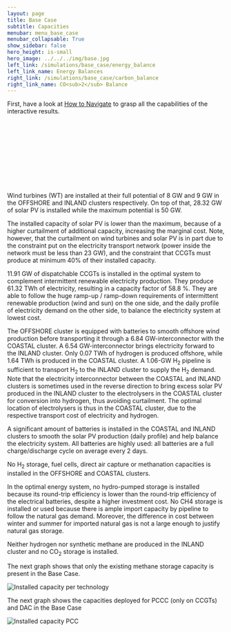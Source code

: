 ```yaml
---
layout: page
title: Base Case
subtitle: Capacities
menubar: menu_base_case
menubar_collapsable: True
show_sidebar: false
hero_height: is-small
hero_image: ../../../img/base.jpg
left_link: /simulations/base_case/energy_balance
left_link_name: Energy Balances
right_link: /simulations/base_case/carbon_balance
right_link_name: CO<sub>2</sub> Balance
---
```


First, have a look at [How to Navigate](../../../navigate) to grasp all the capabilities of the interactive results.

<div pbi-resize="powerbi" pbi-resize-src="https://app.powerbi.com/view?r=eyJrIjoiODc5NjA4ZTQtYTc4Ny00YTdkLWI0MWUtMmM0ZDY2ZWIzOWMwIiwidCI6ImRkOTczZjdjLTg0ZjUtNDcwYi05MWQwLTA0M2JlZTg3ZTA3ZiIsImMiOjh9" pbi-resize-min-width="600" pbi-default-width="600px" pbi-default-height="656" pbi-resize-width="16" pbi-resize-height="9" pbi-resize-load-event="page-load" pbi-resize-header="true" pbi-resize-m-src="https://app.powerbi.com/view?r=eyJrIjoiODc5NjA4ZTQtYTc4Ny00YTdkLWI0MWUtMmM0ZDY2ZWIzOWMwIiwidCI6ImRkOTczZjdjLTg0ZjUtNDcwYi05MWQwLTA0M2JlZTg3ZTA3ZiIsImMiOjh9" pbi-resize-m-width="9" pbi-resize-m-height="9" style="position: relative;"><iframe frameborder="0" allowfullscreen="true"></iframe></div><script type="text/javascript">
!function(){if("undefined"==typeof window.powerbiresizescript){window.powerbiresizescript=1;window.onmessage=function(event){var isReportPageLoadedEvent=function(event){try{if(event&&event.data&&event.data.url==='/reports/undefined/events/pageChanged'){return!0}}catch(error){return undefined}};if(isReportPageLoadedEvent(event)){var iframe=getIframeElement(event.source)
setTimeout(function(){if(iframe&&iframe.parentNode.children.length>1){switch(iframe.parentNode.getAttribute('pbi-resize-load-event')){case 'click':showElement(iframe);break;case 'page-load':case 'seconds-timeout':case 'in-view':var button=getChildByTag(iframe.parentNode,'div');setButtonState(button,'readynow');break}}},(iframe.parentNode.getAttribute('pbi-resize-delay-show')||1)*1000)}};function getChildByTag(parent,tagName){if(parent){for(var i=0;i<parent.children.length;i++){if(parent.children[i].tagName.toLowerCase()===tagName.toLowerCase()){return parent.children[i]}}}
return null}
function getIframeElement(srcWindow){var frames=document.getElementsByTagName('iframe');for(var i=0;i<frames.length;i++){if(frames[i].contentWindow===srcWindow){return frames[i]}}}
function showElement(iframe){if(!iframe){return}
var parent=iframe.parentNode;var button=getChildByTag(parent,'div');if(button){parent.removeChild(button)}
var spinner=getChildByTag(parent,'span');if(spinner){parent.removeChild(spinner)}
iframe.style.position='static';iframe.style.visibility='visible';var img=getChildByTag(parent,'img');if(img){parent.removeChild(img)}}
function setButtonState(button,state){button.setAttribute('data-state',state);var states=[{state:'waiting',text:button.getAttribute('pbi-resize-wait-txt')},{state:'loading',text:button.getAttribute('pbi-resize-load-txt')},{state:'loadingnow',text:button.getAttribute('pbi-resize-load-txt')},{state:'ready',text:button.getAttribute('pbi-resize-rdy-txt')},{state:'readynow',text:button.getAttribute('pbi-resize-load-txt')}]
var text='';for(var i=0;i<states.length;i++){if(states[i].state===state){text=states[i].text}}
var spinner=getChildByTag(button,'span');button.innerHTML=text+spinner.outerHTML;switch(state){case 'loading':button.onclick=function(){setButtonState(button,'loadingnow')}
button.parentNode.onclick=function(){setButtonState(button,'loadingnow')}
break;case 'readynow':resize();var iframe=getChildByTag(button.parentNode,'iframe');showElement(iframe)
break;case 'ready':resize();var spinner=getChildByTag(button,'span');spinner.style.display='none';button.style.width='auto';button.onclick=function(e){var iframe=getChildByTag(e.target.parentNode,'iframe');showElement(iframe)}
button.parentNode.onclick=function(e){var iframe=getChildByTag(e.target.parentNode,'iframe');showElement(iframe)}
break}}
var e=function(){for(var e=document.querySelectorAll('[pbi-resize="powerbi"]'),i=0;i<e.length;i++){e[i].style.width='100%';var actualWidth=e[i].clientWidth;var contentMinWidth=e[i].getAttribute("pbi-resize-min-width");var height=e[i].getAttribute('height');var webImg=e[i].getAttribute('pbi-resize-img');var mobileImg=e[i].getAttribute('pbi-resize-m-img')||webImg;var webWidth=e[i].getAttribute("pbi-resize-width");var webHeight=e[i].getAttribute("pbi-resize-height");var webSrc=e[i].getAttribute("pbi-resize-src");var mobileWidth=e[i].getAttribute("pbi-resize-m-width");var mobileHeight=e[i].getAttribute("pbi-resize-m-height");var mobileSrc=e[i].getAttribute("pbi-resize-m-src");var loadEvent=e[i].getAttribute('pbi-resize-load-event');var header=e[i].getAttribute('pbi-resize-header');var img=getChildByTag(e[i],'img');var iframe=getChildByTag(e[i],'iframe');var currentSrc=iframe?iframe.getAttribute('src'):null;var mobileRatio=mobileWidth/mobileHeight;var webRatio=webWidth/webHeight;var isWebSize=actualWidth>contentMinWidth;var newSrc=!(webSrc&&mobileSrc)?webSrc:(isWebSize?webSrc:mobileSrc);var resizedToWeb=((iframe&&iframe.src==mobileSrc)||(img&&img.src==mobileImg))&&isWebSize&&mobileSrc!=webSrc;var resizedToMobile=((iframe&&iframe.src==webSrc)||(img&&img.src==webImg))&&!isWebSize&&mobileSrc!=webSrc;var currentSrcIsImage=e[i].children.length>1?!0:!1;if(!currentSrc){if(iframe){iframe.style.position='absolute';iframe.style.top=0;iframe.style.left=0;iframe.style.visibility='hidden'}
if(img){img.setAttribute('src',(!isWebSize&&mobileImg)?mobileImg:webImg)}
if((!webImg&&webSrc&&isWebSize)||(!mobileImg&&mobileSrc&&!isWebSize)){iframe.setAttribute('src',(!isWebSize&&mobileSrc)?mobileSrc:webSrc);showElement(iframe);resize();break}else if((webImg&&webSrc)||(mobileImg&&mobileSrc)){var button=getChildByTag(e[i],'div');setButtonState(button,'waiting');switch(loadEvent){case 'page-load':loadIframe(iframe.parentNode,newSrc);break;case 'seconds-timeout':var timeout=parseInt(e[i].getAttribute('pbi-resize-seconds'))*1000;t=setTimeout(function(){loadIframe(iframe.parentNode,newSrc)},timeout);break;case 'in-view':if(currentSrcIsImage&&!iframe.src&&isInViewport(img)){loadIframe(iframe.parentNode,newSrc)}
window.addEventListener('scroll',function(){if(currentSrcIsImage&&!iframe.src&&isInViewport(img)){loadIframe(iframe.parentNode,newSrc)}},!1);break;case 'click':button.onclick=function(){loadIframe(iframe.parentNode,newSrc)}
e[i].firstChild.onclick=function(){loadIframe(iframe.parentNode,newSrc)}
break}}}
if((currentSrc==webImg&&!webImg&&webSrc&&isWebSize)||(currentSrc==mobileImg&&!mobileImg&&mobileSrc&&!isWebSize)){showElement(iframe)}
else if(resizedToMobile||resizedToWeb){changeCurrentSrc(e[i].children[0],isWebSize,currentSrcIsImage?webImg:webSrc,currentSrcIsImage?mobileImg:mobileSrc,newSrc)}
if(currentSrcIsImage&&((resizedToMobile&&!mobileImg&&mobileSrc)||(resizedToWeb&&!webImg&&webSrc))){showElement(iframe)}
else if(!currentSrcIsImage&&((resizedToMobile&&mobileImg&&!mobileSrc)||(resizedToWeb&&webImg&&!webSrc))){showElement(iframe)}
if(img&&img.parentNode){resizeElement(img,header,actualWidth,isWebSize,webRatio,mobileRatio,webHeight,mobileHeight)}
if(iframe){resizeElement(iframe,header,actualWidth,isWebSize,webRatio,mobileRatio,webHeight,mobileHeight)}}};function resizeElement(element,header,actualWidth,isWebSize,webRatio,mobileRatio,webHeight,mobileHeight){var warn=!1;if(mobileRatio&&mobileHeight){var pageSize=isWebSize?webRatio:mobileRatio;var pageHeight=isWebSize?webHeight:mobileHeight}
else{var pageSize=webRatio;var pageHeight=webHeight}
var p169=16.0/9.0;var p43=4.0/3.0;var heightOffset=header.toLowerCase()=="true"?36:56;if(actualWidth<569&&pageSize===p169){element.parentNode.style.width="568.88px";element.style.width="568.88px";element.style.height=320+heightOffset+"px";warn=!0}
else if(actualWidth<=437&&pageSize===p43){element.parentNode.style.width="426.66px";element.style.width="426.66px";element.style.height=320+heightOffset+"px";warn=!0}
else if(actualWidth<320||actualWidth/pageSize<320||(pageHeight<320&&pageSize!==p169&&pageSize!==p43)){var height=Math.max(actualWidth,320)/pageSize;if(height<320){element.parentNode.style.width=320*pageSize+"px";element.style.width=320*pageSize+"px";element.style.height=320+heightOffset+"px"}
else if(actualWidth<320){element.parentNode.style.width=320+"px";element.style.width=320+"px";element.style.height=height+heightOffset+"px"}
else{element.parentNode.style.width=actualWidth+"px";element.style.width=actualWidth+"px";element.style.height=height+heightOffset+"px"}
warn=!0}
else{element.parentNode.style.width="100%";element.style.width="100%";element.style.height=Math.max(element.clientWidth/pageSize,320)+heightOffset+"px"}
if(warn){console.warn("pbi-resize: requested iframe dimension is below the minimum supported dimensions. Minimum supported width is 320px. Minimum supported height is 376px. Change your Power BI report page size to ensure your content looks great when embedded in your web page or blog.")}}
document.addEventListener("DOMContentLoaded",e);window.addEventListener("resize",e);window.addEventListener("orientationchange",e);function isInViewport(e){var bounding=e.getBoundingClientRect();return(bounding.top>=0&&bounding.left>=0&&bounding.bottom<=(window.innerHeight||document.documentElement.clientHeight)&&bounding.right<=(window.innerWidth||document.documentElement.clientWidth))};function changeCurrentSrc(e,isWebSize,web,mobile,newSrc){if(web&&mobile){var iframe=e.nextElementSibling;if(e instanceof HTMLImageElement&&iframe.src&&(newSrc!=iframe.src)){iframe.setAttribute('src',newSrc);setButtonState(iframe.nextElementSibling,'loading')}
var currentSrc=isWebSize?web:mobile;e.setAttribute('src',currentSrc)}}
function resize(){if(navigator.userAgent.indexOf('MSIE')!==-1||navigator.appVersion.indexOf('Trident/')>0){var evt=document.createEvent('UIEvents');evt.initUIEvent('resize',!0,!1,window,0);window.dispatchEvent(evt)}else{window.dispatchEvent(new Event('resize'))}}
function loadIframe(parent,src){var iframe=getChildByTag(parent,'iframe');var button=getChildByTag(parent,'div');var spinner=getChildByTag(button,'span');spinner.style.display='block';var style=document.createElement('style');style.type='text/css';var keyFrames='@keyframes pbi-resize-spinner {\
                0% {\
                    transform: rotate(0deg);\
                }\
                100% {\
                    transform: rotate(360deg);\
                }\
            }';style.innerHTML=keyFrames;document.getElementsByTagName('head')[0].appendChild(style);iframe.setAttribute('src',src);iframe.setAttribute('frameborder','0');iframe.setAttribute('allowFullScreen','true');setButtonState(button,'loading')}}}();
</script>


Wind turbines (WT) are installed at their full potential of 8 GW and 9 GW in the OFFSHORE and INLAND clusters respectively. On top of that, 28.32 GW of solar PV is installed while the maximum potential is 50 GW.

The installed capacity of solar PV is lower than the maximum, because of a higher curtailment of additional capacity, increasing the marginal cost. Note, however, that the curtailment on wind turbines and solar PV is in part due to the constraint put on the electricity transport network (power inside the network must be less than 23 GW), and the constraint that CCGTs must produce at minimum 40% of their installed capacity.

11.91 GW of dispatchable CCGTs is installed in the optimal system to complement intermittent renewable electricity production. They produce 61.32 TWh of electricity, resulting in a capacity factor of 58.8 %. They are able to follow the huge ramp-up / ramp-down requirements of intermittent renewable production (wind and sun) on the one side, and the daily profile of electricity demand on the other side, to balance the electricity system at lowest cost.

The OFFSHORE cluster is equipped with batteries to smooth offshore wind production before transporting it through a 6.84 GW-interconnector with the COASTAL cluster. A 6.54 GW-interconnector brings electricity forward to the INLAND cluster. Only 0.07 TWh of hydrogen is produced offshore, while 1.64 TWh is produced in the COASTAL cluster. A 1.06-GW H<sub>2</sub> pipeline is sufficient to transport H<sub>2</sub> to the INLAND cluster to supply the H<sub>2</sub> demand. Note that the electricity interconnector between the COASTAL and INLAND clusters is sometimes used in the reverse direction to bring excess solar PV produced in the INLAND cluster to the electrolysers in the COASTAL cluster for conversion into hydrogen, thus avoiding curtailment. The optimal location of electrolysers is thus in the COASTAL cluster, due to the respective transport cost of electricity and hydrogen.

A significant amount of batteries is installed in the COASTAL and INLAND clusters to smooth the solar PV production (daily profile) and help balance the electricity system. All batteries are highly used: all batteries are a full charge/discharge cycle on average every 2 days.

No H<sub>2</sub> storage, fuel cells, direct air capture or methanation capacities is installed in the OFFSHORE and COASTAL clusters.

In the optimal energy system, no hydro-pumped storage is installed because its round-trip efficiency is lower than the round-trip efficiency of the electrical batteries, despite a higher investment cost. No CH4 storage is installed or used because there is ample import capacity by pipeline to follow the natural gas demand. Moreover, the difference in cost between winter and summer for imported natural gas is not a large enough to justify natural gas storage.

Neither hydrogen nor synthetic methane are produced in the INLAND cluster and no CO<sub>2</sub> storage is installed.

The next graph shows that only the existing methane storage capacity is present in the Base Case.

<p class="has-text-centered">
  <img alt="Installed capacity per technology" src="../../../img/installed_capacity_static.png" style="max-width: 500px;">
</p>

The next graph shows the capacities deployed for PCCC (only on CCGTs) and DAC in the Base Case

<p class="has-text-centered">
  <img alt="Installed capacity PCC" src="../../../img/installed_capacity_per_tech.png" style="max-width: 500px;">
</p>

